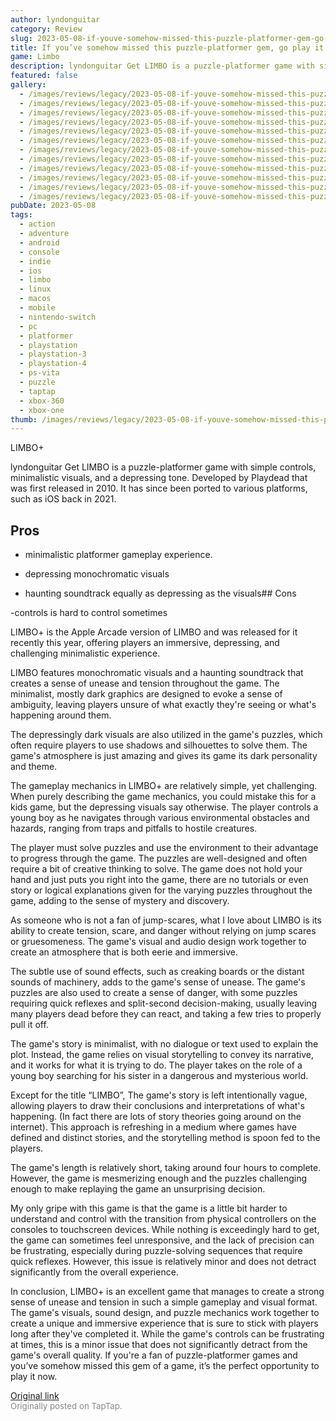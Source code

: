 ```yaml
---
author: lyndonguitar
category: Review
slug: 2023-05-08-if-youve-somehow-missed-this-puzzle-platformer-gem-go-play-it-now-full-review-limbo
title: If you’ve somehow missed this puzzle-platformer gem, go play it now | Full Review - LIMBO+
game: Limbo
description: lyndonguitar Get LIMBO is a puzzle-platformer game with simple controls, minimalistic visuals, and a depressing tone. Developed by Playdead that was first released in 2010. It has since been ported to various platforms, such as iOS back in 2021.
featured: false
gallery:
  - /images/reviews/legacy/2023-05-08-if-youve-somehow-missed-this-puzzle-platformer-gem-go-play-it-now--full-review---limbo-0.avif
  - /images/reviews/legacy/2023-05-08-if-youve-somehow-missed-this-puzzle-platformer-gem-go-play-it-now--full-review---limbo-1.avif
  - /images/reviews/legacy/2023-05-08-if-youve-somehow-missed-this-puzzle-platformer-gem-go-play-it-now--full-review---limbo-2.avif
  - /images/reviews/legacy/2023-05-08-if-youve-somehow-missed-this-puzzle-platformer-gem-go-play-it-now--full-review---limbo-3.avif
  - /images/reviews/legacy/2023-05-08-if-youve-somehow-missed-this-puzzle-platformer-gem-go-play-it-now--full-review---limbo-4.avif
  - /images/reviews/legacy/2023-05-08-if-youve-somehow-missed-this-puzzle-platformer-gem-go-play-it-now--full-review---limbo-5.avif
  - /images/reviews/legacy/2023-05-08-if-youve-somehow-missed-this-puzzle-platformer-gem-go-play-it-now--full-review---limbo-6.avif
  - /images/reviews/legacy/2023-05-08-if-youve-somehow-missed-this-puzzle-platformer-gem-go-play-it-now--full-review---limbo-7.avif
  - /images/reviews/legacy/2023-05-08-if-youve-somehow-missed-this-puzzle-platformer-gem-go-play-it-now--full-review---limbo-8.avif
  - /images/reviews/legacy/2023-05-08-if-youve-somehow-missed-this-puzzle-platformer-gem-go-play-it-now--full-review---limbo-9.avif
  - /images/reviews/legacy/2023-05-08-if-youve-somehow-missed-this-puzzle-platformer-gem-go-play-it-now--full-review---limbo-10.avif
  - /images/reviews/legacy/2023-05-08-if-youve-somehow-missed-this-puzzle-platformer-gem-go-play-it-now--full-review---limbo-11.avif
pubDate: 2023-05-08
tags:
  - action
  - adventure
  - android
  - console
  - indie
  - ios
  - limbo
  - linux
  - macos
  - mobile
  - nintendo-switch
  - pc
  - platformer
  - playstation
  - playstation-3
  - playstation-4
  - ps-vita
  - puzzle
  - taptap
  - xbox-360
  - xbox-one
thumb: /images/reviews/legacy/2023-05-08-if-youve-somehow-missed-this-puzzle-platformer-gem-go-play-it-now--full-review---limbo-0.avif
---
```


LIMBO+

lyndonguitar
Get
LIMBO is a puzzle-platformer game with simple controls, minimalistic visuals, and a depressing tone. Developed by Playdead that was first released in 2010. It has since been ported to various platforms, such as iOS back in 2021.




## Pros



- minimalistic platformer gameplay experience.


- depressing monochromatic visuals


- haunting soundtrack equally as depressing as the visuals## Cons


-controls is hard to control sometimes

LIMBO+ is the Apple Arcade version of LIMBO and was released for it recently this year, offering players an immersive, depressing, and challenging minimalistic experience.

LIMBO features monochromatic visuals and a haunting soundtrack that creates a sense of unease and tension throughout the game. The minimalist, mostly dark graphics are designed to evoke a sense of ambiguity, leaving players unsure of what exactly they're seeing or what's happening around them.

The depressingly dark visuals are also utilized in the game's puzzles, which often require players to use shadows and silhouettes to solve them. The game's atmosphere is just amazing and gives its game its dark personality and theme.

The gameplay mechanics in LIMBO+ are relatively simple, yet challenging. When purely describing the game mechanics, you could mistake this for a kids game, but the depressing visuals say otherwise. The player controls a young boy as he navigates through various environmental obstacles and hazards, ranging from traps and pitfalls to hostile creatures.

The player must solve puzzles and use the environment to their advantage to progress through the game. The puzzles are well-designed and often require a bit of creative thinking to solve. The game does not hold your hand and just puts you right into the game, there are no tutorials or even story or logical explanations given for the varying puzzles throughout the game, adding to the sense of mystery and discovery.

As someone who is not a fan of jump-scares, what I love about LIMBO is its ability to create tension, scare, and danger without relying on jump scares or gruesomeness. The game's visual and audio design work together to create an atmosphere that is both eerie and immersive.

The subtle use of sound effects, such as creaking boards or the distant sounds of machinery, adds to the game's sense of unease. The game's puzzles are also used to create a sense of danger, with some puzzles requiring quick reflexes and split-second decision-making, usually leaving many players dead before they can react, and taking a few tries to properly pull it off.

The game's story is minimalist, with no dialogue or text used to explain the plot. Instead, the game relies on visual storytelling to convey its narrative, and it works for what it is trying to do. The player takes on the role of a young boy searching for his sister in a dangerous and mysterious world.

Except for the title “LIMBO”, The game's story is left intentionally vague, allowing players to draw their conclusions and interpretations of what's happening. (In fact there are lots of story theories going around on the internet). This approach is refreshing in a medium where games have defined and distinct stories, and the storytelling method is spoon fed to the players.

The game's length is relatively short, taking around four hours to complete. However, the game is mesmerizing enough and the puzzles challenging enough to make replaying the game an unsurprising decision.

My only gripe with this game is that the game is a little bit harder to understand and control with the transition from physical controllers on the consoles to touchscreen devices. While nothing is exceedingly hard to get, the game can sometimes feel unresponsive, and the lack of precision can be frustrating, especially during puzzle-solving sequences that require quick reflexes. However, this issue is relatively minor and does not detract significantly from the overall experience.

In conclusion, LIMBO+ is an excellent game that manages to create a strong sense of unease and tension in such a simple gameplay and visual format. The game's visuals, sound design, and puzzle mechanics work together to create a unique and immersive experience that is sure to stick with players long after they've completed it. While the game's controls can be frustrating at times, this is a minor issue that does not significantly detract from the game's overall quality. If you're a fan of puzzle-platformer games and you’ve somehow missed this gem of a game, it’s the perfect opportunity to play it now.

[Original link](https://www.taptap.io/post/5376417)<br><span style="font-size: 0.95em; color: #888;">Originally posted on TapTap.</span>